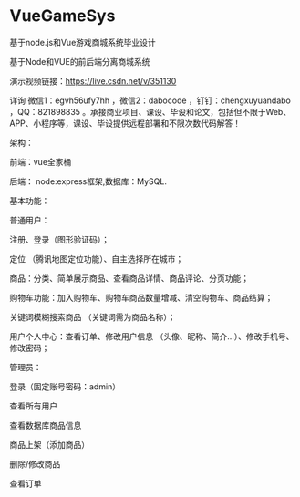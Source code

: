 # VueGameSys
基于node.js和Vue游戏商城系统毕业设计

基于Node和VUE的前后端分离商城系统

演示视频链接：https://live.csdn.net/v/351130

详询 微信1：egvh56ufy7hh ，微信2：dabocode ，钉钉：chengxuyuandabo ，QQ：821898835 。承接商业项目、课设、毕设和论文，包括但不限于Web、APP、小程序等，课设、毕设提供远程部署和不限次数代码解答！

架构：

前端：vue全家桶

后端： node:express框架,数据库：MySQL.

基本功能：

普通用户：

注册、登录（图形验证码）；

定位 （腾讯地图定位功能）、自主选择所在城市；

商品：分类、简单展示商品、查看商品详情、商品评论、分页功能；

购物车功能：加入购物车、购物车商品数量增减、清空购物车、商品结算；

关键词模糊搜索商品 （关键词需为商品名称）；

用户个人中心：查看订单、修改用户信息 （头像、昵称、简介...）、修改手机号、修改密码；

管理员：

登录（固定账号密码：admin）

查看所有用户

查看数据库商品信息

商品上架（添加商品）

删除/修改商品

查看订单
